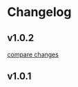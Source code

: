 # Changelog


## v1.0.2

[compare changes](https://github.com/ANLTD/ancore/compare/v1.0.1...v1.0.2)

## v1.0.1

